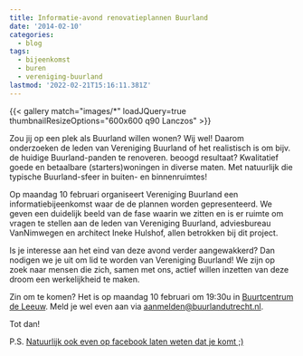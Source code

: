 ```yaml
---
title: Informatie-avond renovatieplannen Buurland
date: '2014-02-10'
categories:
  - blog
tags:
  - bijeenkomst
  - buren
  - vereniging-buurland
lastmod: '2022-02-21T15:16:11.381Z'
---
```

{{< gallery match="images/*" loadJQuery=true thumbnailResizeOptions="600x600 q90 Lanczos" >}}

Zou jij op een plek als Buurland willen wonen? Wij wel! Daarom onderzoeken de leden van Vereniging Buurland of het realistisch is om bijv. de huidige Buurland-panden te renoveren. beoogd resultaat? Kwalitatief goede en betaalbare (starters)woningen in diverse maten. Met natuurlijk die typische Buurland-sfeer in buiten- en binnenruimtes!

Op maandag 10 februari organiseert Vereniging Buurland een informatiebijeenkomst waar de de plannen worden gepresenteerd. We geven een duidelijk beeld van de fase waarin we zitten en is er ruimte om vragen te stellen aan de leden van Vereniging Buurland, adviesbureau VanNimwegen en architect Ineke Hulshof, allen betrokken bij dit project.

Is je interesse aan het eind van deze avond verder aangewakkerd? Dan nodigen we je uit om lid te worden van Vereniging Buurland! We zijn op zoek naar mensen die zich, samen met ons, actief willen inzetten van deze droom een werkelijkheid te maken.

Zin om te komen? Het is op maandag 10 februari om 19:30u in [Buurtcentrum de Leeuw](https://www.google.nl/maps/preview/place/Buurtcentrum+de+Leeuw/@52.104284,5.116378,17z/data=!3m1!4b1!4m2!3m1!1s0x0:0x34ed5c00c5f7855). Meld je wel even aan via [aanmelden@buurlandutrecht.nl](mailto:aanmelden@buurlandutrecht.nl).

Tot dan!

P.S. [Natuurlijk ook even op facebook laten weten dat je komt ;)](https://www.facebook.com/events/1446784848873006/)
